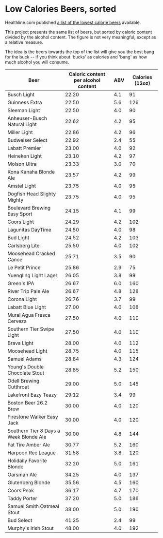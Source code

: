 # Low Calories Beers, sorted

Healthline.com published [a list of the lowest calorie beers](https://www.healthline.com/nutrition/lowest-calorie-beer) 
available.

This project presents the same list of beers, but sorted by caloric content divided by the alcohol content. The figure 
is not very meaningful, except as a relative measure.

The idea is the beers towards the top of the list will give you the best bang for the buck -- if you think about 'bucks' as calories and 'bang' as how much alcohol you will consume.


| Beer                                   | Caloric content per alcohol content | ABV | Calories (12oz) | 
|----------------------------------------|-------------------------------------|-----|-----------------|
| Busch Light                            | 22.20                               | 4.1 | 91              |
| Guinness Extra                         | 22.50                               | 5.6 | 126             |
| Sleeman Light                          | 22.50                               | 4.0 | 90              |
| Anheuser-Busch Natural Light           | 22.62                               | 4.2 | 95              |
| Miller Light                           | 22.86                               | 4.2 | 96              |
| Budweiser Select                       | 22.92                               | 2.4 | 55              |
| Labatt Premier                         | 23.00                               | 4.0 | 92              |
| Heineken Light                         | 23.10                               | 4.2 | 97              |
| Molson Ultra                           | 23.33                               | 3.0 | 70              |
| Kona Kanaha Blonde Ale                 | 23.57                               | 4.2 | 99              |
| Amstel Light                           | 23.75                               | 4.0 | 95              |
| Dogfish Head Slighty Mighty            | 23.75                               | 4.0 | 95              |
| Boulevard Brewing Easy Sport           | 24.15                               | 4.1 | 99              |
| Coors Light                            | 24.29                               | 4.2 | 102             |
| Lagunitas DayTime                      | 24.50                               | 4.0 | 98              |
| Bud Light                              | 24.52                               | 4.2 | 103             |
| Carlsberg Lite                         | 25.50                               | 4.0 | 102             |
| Moosehead Cracked Canoe                | 25.71                               | 3.5 | 90              |
| Le Petit Prince                        | 25.86                               | 2.9 | 75              |
| Yuengling Light Lager                  | 26.05                               | 3.8 | 99              |
| Green's IPA                            | 26.67                               | 6.0 | 160             |
| River Trip Pale Ale                    | 26.67                               | 4.8 | 128             |
| Corona Light                           | 26.76                               | 3.7 | 99              |
| Labatt Blue Light                      | 27.00                               | 4.0 | 108             |
| Mural Agua Fresca Cerveza              | 27.50                               | 4.0 | 110             |
| Southern Tier Swipe Light              | 27.50                               | 4.0 | 110             |
| Brava Light                            | 28.00                               | 4.0 | 112             |
| Moosehead Light                        | 28.75                               | 4.0 | 115             |
| Samuel Adams                           | 28.84                               | 4.3 | 124             |
| Young's Double Chocolate Stout         | 28.85                               | 5.2 | 150             |
| Odell Brewing Cutthroat                | 29.00                               | 5.0 | 145             |
| Lakefront Eazy Teazy                   | 29.12                               | 3.4 | 99              |
| Boston Beer 26.2 Brew                  | 30.00                               | 4.0 | 120             |
| Firestone Walker Easy Jack             | 30.00                               | 4.0 | 120             |
| Southern Tier 8 Days a Week Blonde Ale | 30.00                               | 4.8 | 144             |
| Fat Tire Amber Ale                     | 30.77                               | 5.2 | 160             |
| Harpoon Rec League                     | 31.58                               | 3.8 | 120             |
| Holidaily Favorite Blonde              | 32.20                               | 5.0 | 161             |
| Oarsman Ale                            | 34.25                               | 4.0 | 137             |
| Glutenberg Blonde                      | 35.56                               | 4.5 | 160             |
| Coors Peak                             | 36.17                               | 4.7 | 170             |
| Taddy Porter                           | 37.20                               | 5.0 | 186             |
| Samuel Smith Oatmeal Stout             | 38.00                               | 5.0 | 190             |
| Bud Select                             | 41.25                               | 2.4 | 99              |
| Murphy's Irish Stout                   | 48.00                               | 4.0 | 192             |
